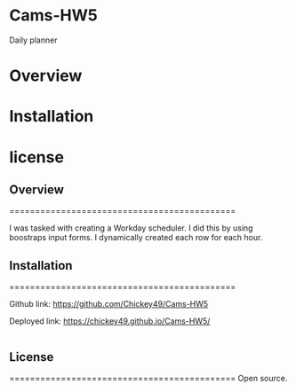 # Cams-HW5
Daily planner

# Overview
# Installation
# license



## Overview

============================================

I was tasked with creating a Workday scheduler.
I did this by using boostraps input forms.
I dynamically created each row for each hour. 


## Installation

============================================

Github link: https://github.com/Chickey49/Cams-HW5

Deployed link: https://chickey49.github.io/Cams-HW5/

<img>

## License

============================================
Open source.